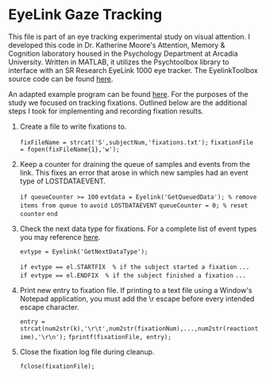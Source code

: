 # EyeLink Gaze Tracking
This file is part of an eye tracking experimental study on visual attention. I developed this code in Dr. Katherine Moore's Attention, Memory & Cognition laboratory housed in the Psychology Department at Arcadia University. Written in MATLAB, it utilizes the Psychtoolbox library to interface with an SR Research EyeLink 1000 eye tracker. The EyelinkToolbox source code can be found [here](https://github.com/Psychtoolbox-3/Psychtoolbox-3/tree/master/Psychtoolbox/PsychHardware/EyelinkToolbox).

An adapted example program can be found [here](https://en.wikibooks.org/wiki/MATLAB_Programming/Psychtoolbox/eyelink_toolbox). For the purposes of the study we focused on tracking fixations. Outlined below are the additional steps I took for implementing and recording fixation results.

1. Create a file to write fixations to.

    `fixFileName = strcat('S',subjectNum,'fixations.txt');`
    `fixationFile = fopen(fixFileName{1},'w');`

2. Keep a counter for draining the queue of samples and events from the link. This fixes an error that arose in which new samples had an event type of LOSTDATAEVENT.
    
    `if queueCounter >= 100`
        `evtdata = Eyelink('GetQueuedData'); % remove items from queue to` `avoid LOSTDATAEVENT`
        `queueCounter = 0; % reset counter`
    `end`

3. Check the next data type for fixations. For a complete list of event types you may reference [here](https://github.com/Psychtoolbox-3/Psychtoolbox-3/blob/master/Psychtoolbox/PsychHardware/EyelinkToolbox/EyelinkOneLiners/geteventtype.m).

    `evtype = Eyelink('GetNextDataType');`

    `if evtype == el.STARTFIX  % if the subject started a fixation`
        `...`
    `if evtype == el.ENDFIX  % if the subject finished a fixation`
        `...`                 

4. Print new entry to fixation file. If printing to a text file using a Window's Notepad application, you must add the \r escape before every intended escape character.

    `entry = strcat(num2str(k),'\r\t',num2str(fixationNum),...,num2str(reactiontime),'\r\n');`
    `fprintf(fixationFile, entry);`

5. Close the fixation log file during cleanup.

    `fclose(fixationFile);`